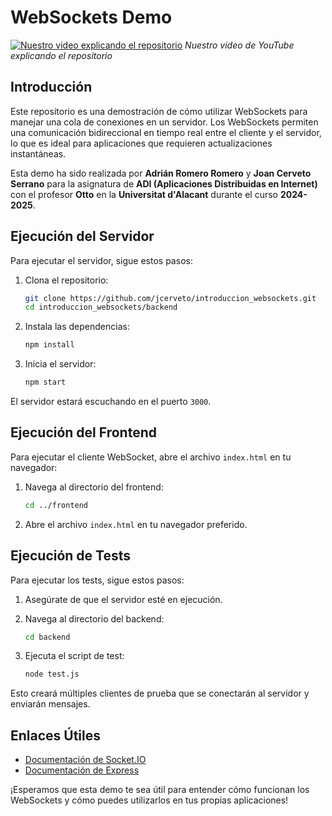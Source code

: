 # WebSockets Demo

[![Nuestro video explicando el repositorio](https://img.youtube.com/vi/VIDEO_ID/maxresdefault.jpg)](https://www.youtube.com/watch?v=VIDEO_ID)
*Nuestro video de YouTube explicando el repositorio*

## Introducción

Este repositorio es una demostración de cómo utilizar WebSockets para manejar una cola de conexiones en un servidor. Los WebSockets permiten una comunicación bidireccional en tiempo real entre el cliente y el servidor, lo que es ideal para aplicaciones que requieren actualizaciones instantáneas.

Esta demo ha sido realizada por **Adrián Romero Romero** y **Joan Cerveto Serrano** para la asignatura de **ADI (Aplicaciones Distribuidas en Internet)** con el profesor **Otto** en la **Universitat d'Alacant** durante el curso **2024-2025**.

## Ejecución del Servidor

Para ejecutar el servidor, sigue estos pasos:

1. Clona el repositorio:
    ```bash
    git clone https://github.com/jcerveto/introduccion_websockets.git
    cd introduccion_websockets/backend
    ```

2. Instala las dependencias:
    ```bash
    npm install
    ```

3. Inicia el servidor:
    ```bash
    npm start
    ```

El servidor estará escuchando en el puerto `3000`.

## Ejecución del Frontend

Para ejecutar el cliente WebSocket, abre el archivo `index.html` en tu navegador:

1. Navega al directorio del frontend:
    ```bash
    cd ../frontend
    ```

2. Abre el archivo `index.html` en tu navegador preferido.

## Ejecución de Tests

Para ejecutar los tests, sigue estos pasos:

1. Asegúrate de que el servidor esté en ejecución.

2. Navega al directorio del backend:
    ```bash
    cd backend
    ```

3. Ejecuta el script de test:
    ```bash
    node test.js
    ```

Esto creará múltiples clientes de prueba que se conectarán al servidor y enviarán mensajes.

## Enlaces Útiles

- [Documentación de Socket.IO](https://socket.io/docs/)
- [Documentación de Express](https://expressjs.com/)

¡Esperamos que esta demo te sea útil para entender cómo funcionan los WebSockets y cómo puedes utilizarlos en tus propias aplicaciones!
